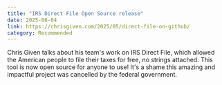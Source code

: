 ```yaml
---
title: "IRS Direct File Open Source release"
date: 2025-06-04
link: https://chrisgiven.com/2025/05/direct-file-on-github/
category: Recommended
---
```

Chris Given talks about his team's work on IRS Direct File, which allowed the American people to file their taxes for free, no strings attached. This tool is now open source for anyone to use! It's a shame this amazing and impactful project was cancelled by the federal government.
